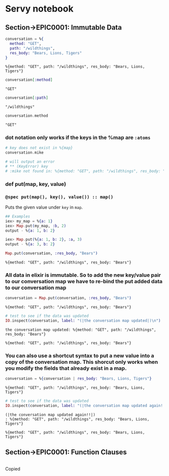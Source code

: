 
<!-- livebook:{"persist_outputs":true} -->

# Servy notebook

## Section->EPIC0001: Immutable Data

```elixir
conversation = %{
  method: "GET",
  path: "/wildthings",
  res_body: "Bears, Lions, Tigers"
}
```

<!-- livebook:{"output":true} -->

```
%{method: "GET", path: "/wildthings", res_body: "Bears, Lions, Tigers"}
```

```elixir
conversation[:method]
```

<!-- livebook:{"output":true} -->

```
"GET"
```

```elixir
conversation[:path]
```

<!-- livebook:{"output":true} -->

```
"/wildthings"
```

```elixir
conversation.method
```

<!-- livebook:{"output":true} -->

```
"GET"
```

### dot notation only works if the keys in the %map are `:atoms`

```elixir
# key does not exist in %{map}
conversation.mike

# will output an error
# ** (KeyError) key 
# :mike not found in: %{method: "GET", path: "/wildthings", res_body: "Bears, Lions, Tigers"}
```

### def put(map, key, value)

### `@spec put(map(), key(), value()) :: map()`

Puts the given value under `key` in `map`.

```.ex
## Examples
iex> my_map = %{a: 1}
iex> Map.put(my_map, :b, 2)
output - %{a: 1, b: 2}

iex> Map.put(%{a: 1, b: 2}, :a, 3)
output - %{a: 3, b: 2}
```

```elixir
Map.put(conversation, :res_body, "Bears")
```

<!-- livebook:{"output":true} -->

```
%{method: "GET", path: "/wildthings", res_body: "Bears"}
```

### All data in elixir is immutable. So to add the new key/value pair to our conversation map we have to re-bind the put added data to our conversation map

```elixir
conversation = Map.put(conversation, :res_body, "Bears")
```

<!-- livebook:{"output":true} -->

```
%{method: "GET", path: "/wildthings", res_body: "Bears"}
```

```elixir
# test to see if the data was updated
IO.inspect(conversation, label: "(|the conversation map updated|)\n")
```

<!-- livebook:{"output":true} -->

```
the conversation map updated: %{method: "GET", path: "/wildthings", res_body: "Bears"}
```

<!-- livebook:{"output":true} -->

```
%{method: "GET", path: "/wildthings", res_body: "Bears"}
```

### You can also use a shortcut syntax to put a new value into a copy of the conversation map. This shorcut only works when you modify the fields that already exist in a map.

```elixir
conversation = %{conversation | res_body: "Bears, Lions, Tigers"}
```

<!-- livebook:{"output":true} -->

```
%{method: "GET", path: "/wildthings", res_body: "Bears, Lions, Tigers"}
```

```elixir
# test to see if the data was updated
IO.inspect(conversation, label: "(|the conversation map updated again!!|)\n")
```

<!-- livebook:{"output":true} -->

```
(|the conversation map updated again!!|)
: %{method: "GET", path: "/wildthings", res_body: "Bears, Lions, Tigers"}
```

<!-- livebook:{"output":true} -->

```
%{method: "GET", path: "/wildthings", res_body: "Bears, Lions, Tigers"}
```

## Section->EPIC0001: Function Clauses

```elixir

```
Copied
